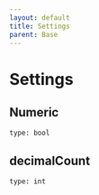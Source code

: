 ```yaml
---
layout: default
title: Settings
parent: Base
---
```


# Settings

## Numeric
`type: bool`

## decimalCount
`type: int`
